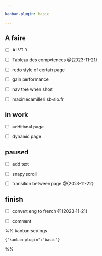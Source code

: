 ```yaml
---

kanban-plugin: basic

---
```


## A faire

- [ ] AI V2.0
- [ ] Tableau des compétences @{2023-11-21}
- [ ] redo style of certain page
- [ ] gain performance
- [ ] nav tree when short
- [ ] maximecamilleri.sb-sio.fr


## in work

- [ ] additional page
- [ ] dynamic page


## paused

- [ ] add text
- [ ] snapy scroll
- [ ] transition between page @{2023-11-22}


## finish

- [ ] convert eng to french @{2023-11-21}
- [ ] comment




%% kanban:settings
```
{"kanban-plugin":"basic"}
```
%%